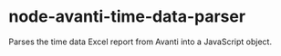 # node-avanti-time-data-parser
Parses the time data Excel report from Avanti into a JavaScript object.
